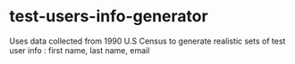 # test-users-info-generator
Uses data collected from 1990 U.S Census to generate realistic sets of test user info : first name, last name, email
